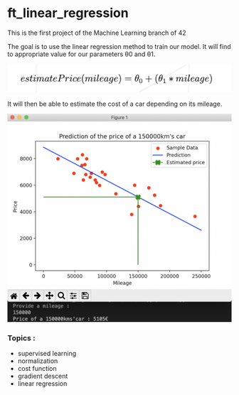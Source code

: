 # ft_linear_regression

This is the first project of the Machine Learning branch of 42

The goal is to use the linear regression method to train our model.
It will find to appropriate value for our parameters θ0 and θ1.

![formula](img/formula.png)

It will then be able to estimate the cost of a car depending on its mileage.

![graph](img/graph.png)

### Topics : 
- supervised learning
- normalization
- cost function
- gradient descent
- linear regression
